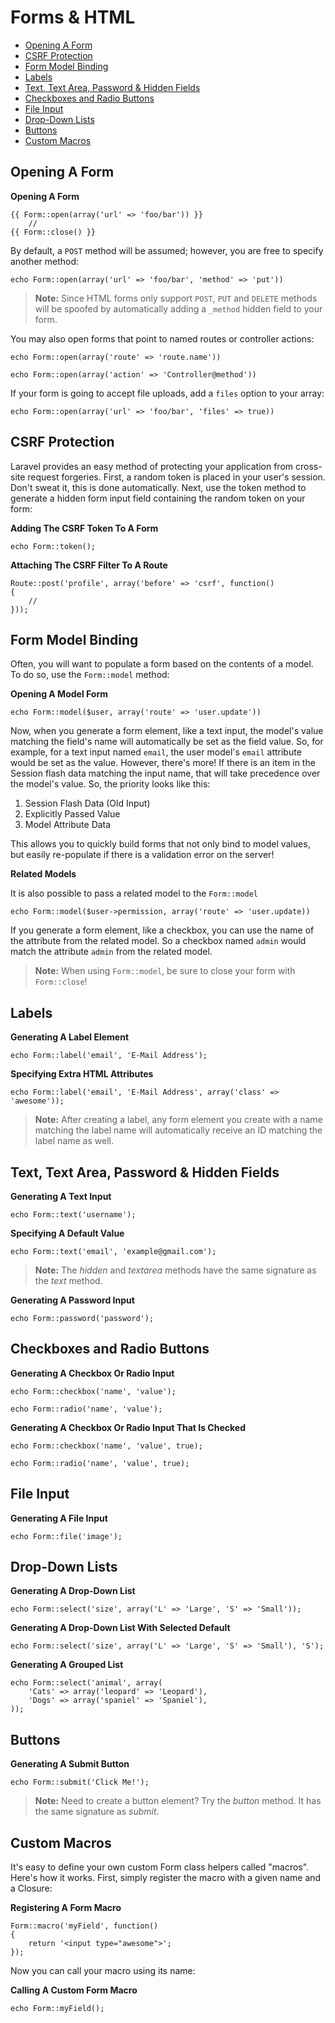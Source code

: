 # Forms & HTML

- [Opening A Form](#opening-a-form)
- [CSRF Protection](#csrf-protection)
- [Form Model Binding](#form-model-binding)
- [Labels](#labels)
- [Text, Text Area, Password & Hidden Fields](#text)
- [Checkboxes and Radio Buttons](#checkboxes-and-radio-buttons)
- [File Input](#file-input)
- [Drop-Down Lists](#drop-down-lists)
- [Buttons](#buttons)
- [Custom Macros](#custom-macros)

<a name="opening-a-form"></a>
## Opening A Form

**Opening A Form**

	{{ Form::open(array('url' => 'foo/bar')) }}
		//
	{{ Form::close() }}

By default, a `POST` method will be assumed; however, you are free to specify another method:

	echo Form::open(array('url' => 'foo/bar', 'method' => 'put'))

> **Note:** Since HTML forms only support `POST`, `PUT` and `DELETE` methods will be spoofed by automatically adding a `_method` hidden field to your form.

You may also open forms that point to named routes or controller actions:

	echo Form::open(array('route' => 'route.name'))

	echo Form::open(array('action' => 'Controller@method'))

If your form is going to accept file uploads, add a `files` option to your array:

	echo Form::open(array('url' => 'foo/bar', 'files' => true))

<a name="csrf-protection"></a>
## CSRF Protection

Laravel provides an easy method of protecting your application from cross-site request forgeries. First, a random token is placed in your user's session. Don't sweat it, this is done automatically. Next, use the token method to generate a hidden form input field containing the random token on your form:

**Adding The CSRF Token To A Form**

	echo Form::token();

**Attaching The CSRF Filter To A Route**

	Route::post('profile', array('before' => 'csrf', function()
	{
		//
	}));

<a name="form-model-binding"></a>
## Form Model Binding

Often, you will want to populate a form based on the contents of a model. To do so, use the `Form::model` method:

**Opening A Model Form**

	echo Form::model($user, array('route' => 'user.update'))

Now, when you generate a form element, like a text input, the model's value matching the field's name will automatically be set as the field value. So, for example, for a text input named `email`, the user model's `email` attribute would be set as the value. However, there's more! If there is an item in the Session flash data matching the input name, that will take precedence over the model's value. So, the priority looks like this:

1. Session Flash Data (Old Input)
2. Explicitly Passed Value
3. Model Attribute Data

This allows you to quickly build forms that not only bind to model values, but easily re-populate if there is a validation error on the server!

**Related Models**

It is also possible to pass a related model to the `Form::model`

    echo Form::model($user->permission, array('route' => 'user.update))

If you generate a form element, like a checkbox, you can use the name of the attribute from the related model. So a checkbox named `admin` would match the attribute `admin` from the related model.

> **Note:** When using `Form::model`, be sure to close your form with `Form::close`!

<a name="labels"></a>
## Labels

**Generating A Label Element**

	echo Form::label('email', 'E-Mail Address');

**Specifying Extra HTML Attributes**

	echo Form::label('email', 'E-Mail Address', array('class' => 'awesome'));

> **Note:** After creating a label, any form element you create with a name matching the label name will automatically receive an ID matching the label name as well.

<a name="text"></a>
## Text, Text Area, Password & Hidden Fields

**Generating A Text Input**

	echo Form::text('username');

**Specifying A Default Value**

	echo Form::text('email', 'example@gmail.com');

> **Note:** The *hidden* and *textarea* methods have the same signature as the *text* method.

**Generating A Password Input**

	echo Form::password('password');

<a name="checkboxes-and-radio-buttons"></a>
## Checkboxes and Radio Buttons

**Generating A Checkbox Or Radio Input**

	echo Form::checkbox('name', 'value');
	
	echo Form::radio('name', 'value');

**Generating A Checkbox Or Radio Input That Is Checked**

	echo Form::checkbox('name', 'value', true);
	
	echo Form::radio('name', 'value', true);

<a name="file-input"></a>
## File Input

**Generating A File Input**

	echo Form::file('image');

<a name="drop-down-lists"></a>
## Drop-Down Lists

**Generating A Drop-Down List**

	echo Form::select('size', array('L' => 'Large', 'S' => 'Small'));

**Generating A Drop-Down List With Selected Default**

	echo Form::select('size', array('L' => 'Large', 'S' => 'Small'), 'S');

**Generating A Grouped List**

	echo Form::select('animal', array(
		'Cats' => array('leopard' => 'Leopard'),
		'Dogs' => array('spaniel' => 'Spaniel'),
	));

<a name="buttons"></a>
## Buttons

**Generating A Submit Button**

	echo Form::submit('Click Me!');

> **Note:** Need to create a button element? Try the *button* method. It has the same signature as *submit*.

<a name="custom-macros"></a>
## Custom Macros

It's easy to define your own custom Form class helpers called "macros". Here's how it works. First, simply register the macro with a given name and a Closure:

**Registering A Form Macro**

	Form::macro('myField', function()
	{
		return '<input type="awesome">';
	});

Now you can call your macro using its name:

**Calling A Custom Form Macro**

	echo Form::myField();
